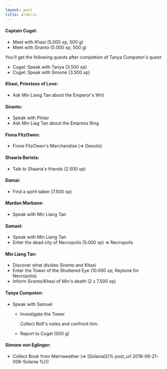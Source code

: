 ```yaml
---
layout: post
title: Ardoris
---
```


#### Captain Cugel:

* Meet with Khasi (5.000 xp, 500 g)
* Meet with Siranto (5.000 xp, 500 g)

You'll get the following quests after completion of Tanya Cumpston's quest:

* Cugel: Speak with Tanya (3.500 xp)
* Cugel: Speak with Simone (3.500 xp)

#### Khasi, Priestess of Love:

* Ask Min Liang Tan about the Emperor's Writ

#### Siranto:

* Speak with Pintar
* Ask Min Liag Tan about the Empress Ring

#### Fiona FitzOwen:

* Fione FitzOwen's Merchandise (=> Desolis)
        
#### Shaaria Barista:

* Talk to Shaaria's friends (2.500 xp)

#### Damai:

* Find a spirit talker (7.500 xp)

#### Mardan Marbane:

* Speak with Min Liang Tan

#### Samael:

* Speak with Min Liang Tan
* Enter the dead city of Necropolis (5.000 xp) => Necropolis

#### Min Liang Tan:

* Discover what divides Siranto and Khasi
* Enter the Tower of the Shuttered Eye (10.000 xp, Keytone for Necropolis)
* Inform Siranto/Khasi of Min's death (2 x 7.500 xp)
    
#### Tanya Cumpston:

* Speak with Samuel

    * Investigate the Tower

        Collect Rolf's notes and confront him.
        
    * Report to Cugel (500 g)

#### Simone von Eglinger:

* Collect Book from Merriweather (=> [Solania]({% post_url 2018-06-21-006-Solania %}))
